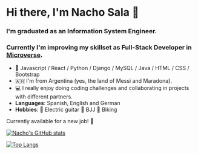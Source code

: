 # Hi there, I'm Nacho Sala 👋

### I'm graduated as an Information System Engineer. 
### Currently I'm improving my skillset as Full-Stack Developer in [Microverse](https://www.microverse.org/).

- 📖 Javascript / React / Python / Django / MySQL / Java / HTML / CSS / Bootstrap 
- 🇦🇷 I'm from Argentina (yes, the land of Messi and Maradona).
- 💻 I really enjoy doing coding challenges and collaborating in projects with different partners.
- **Languages**: Spanish, English and German
- **Hobbies**: 🎸 Electric guitar 🥋 BJJ 🚴 Biking

Currently available for a new job! 💪

[![Nacho's GitHub stats](https://github-readme-stats.vercel.app/api?username=nachosala89&count_private=true&show_icons=true&theme=dark)](https://github.com/anuraghazra/github-readme-stats)

[![Top Langs](https://github-readme-stats.vercel.app/api/top-langs/?username=nachosala89&langs_count=4&theme=dark&layout=compact)](https://github.com/anuraghazra/github-readme-stats)

